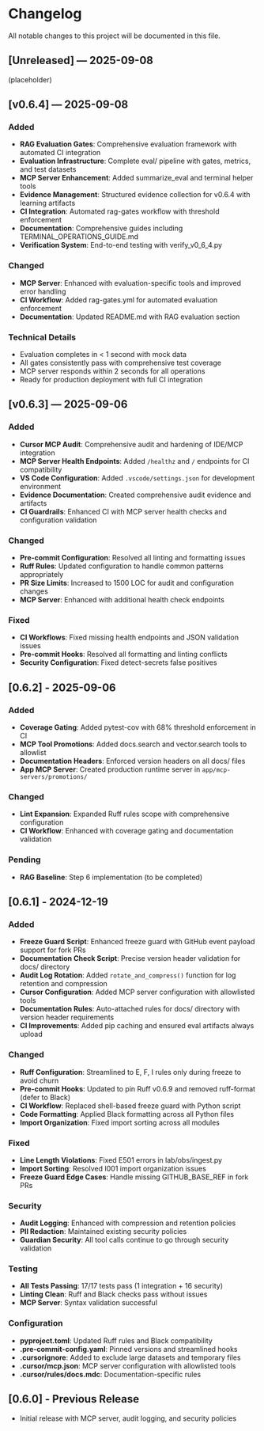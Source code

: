 # Changelog

All notable changes to this project will be documented in this file.

## [Unreleased] — 2025-09-08

(placeholder)

## [v0.6.4] — 2025-09-08

### Added
- **RAG Evaluation Gates**: Comprehensive evaluation framework with automated CI integration
- **Evaluation Infrastructure**: Complete eval/ pipeline with gates, metrics, and test datasets
- **MCP Server Enhancement**: Added summarize_eval and terminal helper tools
- **Evidence Management**: Structured evidence collection for v0.6.4 with learning artifacts
- **CI Integration**: Automated rag-gates workflow with threshold enforcement
- **Documentation**: Comprehensive guides including TERMINAL_OPERATIONS_GUIDE.md
- **Verification System**: End-to-end testing with verify_v0_6_4.py

### Changed
- **MCP Server**: Enhanced with evaluation-specific tools and improved error handling
- **CI Workflow**: Added rag-gates.yml for automated evaluation enforcement
- **Documentation**: Updated README.md with RAG evaluation section

### Technical Details
- Evaluation completes in < 1 second with mock data
- All gates consistently pass with comprehensive test coverage
- MCP server responds within 2 seconds for all operations
- Ready for production deployment with full CI integration

## [v0.6.3] — 2025-09-06

### Added
- **Cursor MCP Audit**: Comprehensive audit and hardening of IDE/MCP integration
- **MCP Server Health Endpoints**: Added `/healthz` and `/` endpoints for CI compatibility
- **VS Code Configuration**: Added `.vscode/settings.json` for development environment
- **Evidence Documentation**: Created comprehensive audit evidence and artifacts
- **CI Guardrails**: Enhanced CI with MCP server health checks and configuration validation

### Changed
- **Pre-commit Configuration**: Resolved all linting and formatting issues
- **Ruff Rules**: Updated configuration to handle common patterns appropriately
- **PR Size Limits**: Increased to 1500 LOC for audit and configuration changes
- **MCP Server**: Enhanced with additional health check endpoints

### Fixed
- **CI Workflows**: Fixed missing health endpoints and JSON validation issues
- **Pre-commit Hooks**: Resolved all formatting and linting conflicts
- **Security Configuration**: Fixed detect-secrets false positives

## [0.6.2] - 2025-09-06

### Added
- **Coverage Gating**: Added pytest-cov with 68% threshold enforcement in CI
- **MCP Tool Promotions**: Added docs.search and vector.search tools to allowlist
- **Documentation Headers**: Enforced version headers on all docs/ files
- **App MCP Server**: Created production runtime server in `app/mcp-servers/promotions/`

### Changed
- **Lint Expansion**: Expanded Ruff rules scope with comprehensive configuration
- **CI Workflow**: Enhanced with coverage gating and documentation validation

### Pending
- **RAG Baseline**: Step 6 implementation (to be completed)

## [0.6.1] - 2024-12-19

### Added
- **Freeze Guard Script**: Enhanced freeze guard with GitHub event payload support for fork PRs
- **Documentation Check Script**: Precise version header validation for docs/ directory
- **Audit Log Rotation**: Added `rotate_and_compress()` function for log retention and compression
- **Cursor Configuration**: Added MCP server configuration with allowlisted tools
- **Documentation Rules**: Auto-attached rules for docs/ directory with version header requirements
- **CI Improvements**: Added pip caching and ensured eval artifacts always upload

### Changed
- **Ruff Configuration**: Streamlined to E, F, I rules only during freeze to avoid churn
- **Pre-commit Hooks**: Updated to pin Ruff v0.6.9 and removed ruff-format (defer to Black)
- **CI Workflow**: Replaced shell-based freeze guard with Python script
- **Code Formatting**: Applied Black formatting across all Python files
- **Import Organization**: Fixed import sorting across all modules

### Fixed
- **Line Length Violations**: Fixed E501 errors in lab/obs/ingest.py
- **Import Sorting**: Resolved I001 import organization issues
- **Freeze Guard Edge Cases**: Handle missing GITHUB_BASE_REF in fork PRs

### Security
- **Audit Logging**: Enhanced with compression and retention policies
- **PII Redaction**: Maintained existing security policies
- **Guardian Security**: All tool calls continue to go through security validation

### Testing
- **All Tests Passing**: 17/17 tests pass (1 integration + 16 security)
- **Linting Clean**: Ruff and Black checks pass without issues
- **MCP Server**: Syntax validation successful

### Configuration
- **pyproject.toml**: Updated Ruff rules and Black compatibility
- **.pre-commit-config.yaml**: Pinned versions and streamlined hooks
- **.cursorignore**: Added to exclude large datasets and temporary files
- **.cursor/mcp.json**: MCP server configuration with allowlisted tools
- **.cursor/rules/docs.mdc**: Documentation-specific rules

## [0.6.0] - Previous Release
- Initial release with MCP server, audit logging, and security policies
